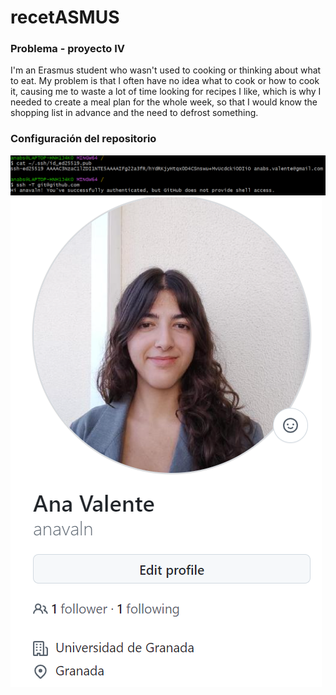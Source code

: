 # recetASMUS

### Problema - proyecto IV

I'm an Erasmus student who wasn't used to cooking or thinking about what to eat.
My problem is that I often have no idea what to cook or how to cook it, causing me 
to waste a lot of time looking for recipes I like, which is why I needed to create 
a meal plan for the whole week, so that I would know the shopping list in advance 
and the need to defrost something.


### Configuración del repositorio
![screenshot](/config/ssh_key.png)
![screenshot](/config/profile_pic.png)

